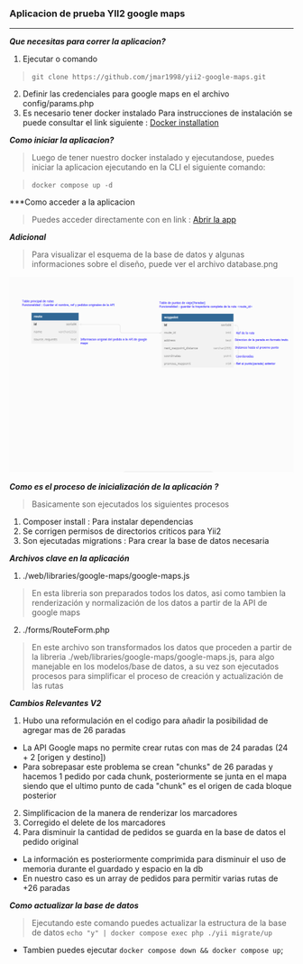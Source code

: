 ### Aplicacion de prueba YII2 google maps
---
***Que necesitas para correr la aplicacion?***
1) Ejecutar o comando
> `git clone https://github.com/jmar1998/yii2-google-maps.git`
2) Definir las credenciales para google maps en el archivo config/params.php
3) Es necesario tener docker instalado
Para instrucciones de instalación se puede consultar el link siguiente : [Docker installation](https://docs.docker.com/engine/install)

***Como iniciar la aplicacion?***
> Luego de tener nuestro docker instalado y ejecutandose, puedes iniciar la aplicacion ejecutando en la CLI el siguiente comando:

> `docker compose up -d`

***Como acceder a la aplicacion
> Puedes acceder directamente con en link : [Abrir la app](http://localhost)

***Adicional***
> Para visualizar el esquema de la base de datos y algunas informaciones sobre el diseño, puede ver el archivo database.png

![Database schema](database.png)

***Como es el proceso de inicialización de la aplicación ?***
> Basicamente son ejecutados los siguientes procesos
1. Composer install : Para instalar dependencias
2. Se corrigen permisos de directorios criticos para Yii2
3. Son ejecutadas migrations : Para crear la base de datos necesaria

***Archivos clave en la aplicación***
1. ./web/libraries/google-maps/google-maps.js
> En esta libreria son preparados todos los datos, asi como tambien la renderización y normalización de los datos a partir de la API de google maps
2. ./forms/RouteForm.php
> En este archivo son transformados los datos que proceden a partir de la libreria ./web/libraries/google-maps/google-maps.js, para algo manejable en los modelos/base de datos, a su vez son ejecutados procesos para simplificar el proceso de creación y actualización de las rutas

***Cambios Relevantes V2***
1. Hubo una reformulación en el codigo para añadir la posibilidad de agregar mas de 26 paradas
- La API Google maps no permite crear rutas con mas de 24 paradas (24 + 2 [origen y destino])
- Para sobrepasar este problema se crean "chunks" de 26 paradas y hacemos 1 pedido por cada chunk, posteriormente se junta en el mapa siendo que el ultimo punto de cada "chunk" es el origen de cada bloque posterior
2. Simplificacion de la manera de renderizar los marcadores
3. Corregido el delete de los marcadores
4. Para disminuir la cantidad de pedidos se guarda en la base de datos el pedido original
- La información es posteriormente comprimida para disminuir el uso de memoria durante el guardado y espacio en la db
- En nuestro caso es un array de pedidos para permitir varias rutas de +26 paradas

***Como actualizar la base de datos***
> Ejecutando este comando puedes actualizar la estructura de la base de datos
> `echo "y" | docker compose exec php ./yii migrate/up`
- Tambien puedes ejecutar `docker compose down && docker compose up`;